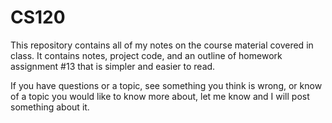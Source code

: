 # CS120 #
This repository contains all of my notes on the course material covered in class. It contains notes, project code, and an outline of homework assignment #13 that is simpler and easier to read. 

If you have questions or a topic, see something you think is wrong, or know of a topic you would like to know more about, let me know and I will post something about it.
